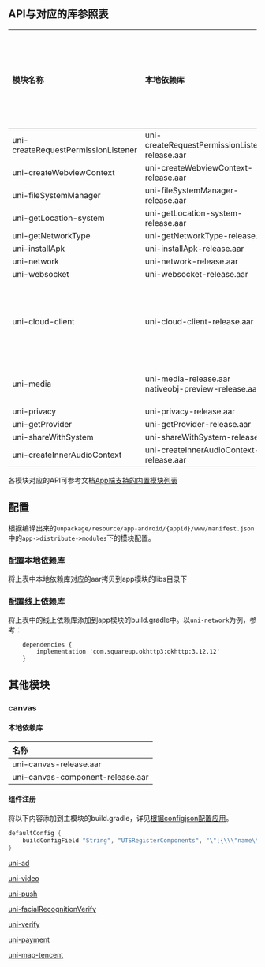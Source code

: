 ## API与对应的库参照表

|模块名称							|本地依赖库												|线上依赖库																																								|最低支持安卓版本	|依赖的模块																							|
|:--								|:--													|:--																																									|:--			|:--																								|
|uni-createRequestPermissionListener|uni-createRequestPermissionListener-release.aar		|-																																										|-				|-																									|
|uni-createWebviewContext			|uni-createWebviewContext-release.aar					|androidx.webkit:webkit:1.6.0																																			|-				|-																									|
|uni-fileSystemManager				|uni-fileSystemManager-release.aar						|org.brotli:dec:0.1.2																																					|-				|-																									|
|uni-getLocation-system				|uni-getLocation-system-release.aar						|-																																										|-				|-																									|
|uni-getNetworkType					|uni-getNetworkType-release.aar							|-																																										|-				|-																									|
|uni-installApk						|uni-installApk-release.aar								|-																																										|-				|-																									|
|uni-network						|uni-network-release.aar								|com.squareup.okhttp3:okhttp:3.12.12																																	|-				|-																									|
|uni-websocket						|uni-websocket-release.aar								|com.squareup.okhttp3:okhttp:3.12.12																																	|-				|-																									|
|uni-cloud-client					|uni-cloud-client-release.aar							|-																																										|-				|uni-network<br/>uni-storage<br/>uni-getSystemInfo<br/>uni-prompt<br/>uni-media<br/>uni-websocket	|
|uni-media							|uni-media-release.aar<br/>nativeobj-preview-release.aar|com.github.bumptech.glide:glide:4.9.0<br/>androidx.recyclerview:recyclerview:1.0.0<br/>androidx.appcompat:appcompat:1.6.1<br/>"androidx.activity:activity-ktx:1.9.2"	|-				|uni-prompt																							|
|uni-privacy						|uni-privacy-release.aar								|-																																										|-				|-																									|
|uni-getProvider					|uni-getProvider-release.aar							|-																																										|-				|-	
|uni-shareWithSystem				|uni-shareWithSystem-release.arr						|-																																										|-				|-		
|uni-createInnerAudioContext		|uni-createInnerAudioContext-release.aar				|com.google.android.exoplayer:exoplayer-core:2.18.0																																										|-				|-																								|
		
各模块对应的API可参考文档[App端支持的内置模块列表](https://doc.dcloud.net.cn/uni-app-x/collocation/manifest-modules.html#utsmodules)

## 配置

根据编译出来的`unpackage/resource/app-android/{appid}/www/manifest.json`中的`app->distribute->modules`下的模块配置。

### 配置本地依赖库

将上表中本地依赖库对应的aar拷贝到app模块的libs目录下

### 配置线上依赖库

将上表中的线上依赖库添加到app模块的build.gradle中。以`uni-network`为例，参考：

```
	dependencies {
		implementation 'com.squareup.okhttp3:okhttp:3.12.12'
	}
```

## 其他模块

### canvas

#### 本地依赖库

|名称								|
|:--								|
|uni-canvas-release.aar				|
|uni-canvas-component-release.aar	|

#### 组件注册

将以下内容添加到主模块的build.gradle，详见[根据configjson配置应用](../../use/android.md#utscomponents)。

```groovy
defaultConfig {
    buildConfigField "String", "UTSRegisterComponents", "\"[{\\\"name\\\":\\\"canvas\\\",\\\"class\\\":\\\"io.dcloud.canvas.CanvasComponent\\\",\\\"node\\\":\\\"io.dcloud.canvas.UniCanvasElementImpl\\\"}]\""
}
```

[uni-ad](/native/modules/android/uni-ad.md)

[uni-video](/native/modules/android/uni-video.md)

[uni-push](/native/modules/android/uni-push.md)

[uni-facialRecognitionVerify](/native/modules/android/uni-facialRecognitionVerify.md)

[uni-verify](/native/modules/android/uni-verify.md)

[uni-payment](/native/modules/android/uni-payment.md)

[uni-map-tencent](/native/modules/android/uni-map-tencent.md)
